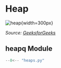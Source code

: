 # Heap

![heap](https://media.geeksforgeeks.org/wp-content/cdn-uploads/20221220165711/MinHeapAndMaxHeap1.png){width=300px}

_Source: [GeeksforGeeks](https://www.geeksforgeeks.org/heap-data-structure/)_

## heapq Module

```python
--8<-- "heaps.py"
```
